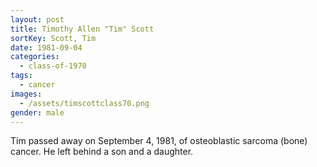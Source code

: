 ```yaml
---
layout: post
title: Timothy Allen "Tim" Scott
sortKey: Scott, Tim
date: 1981-09-04
categories:
  - class-of-1970
tags:
  - cancer
images:
  - /assets/timscottclass70.png
gender: male
---
```

Tim passed away on September 4, 1981, of osteoblastic sarcoma (bone) cancer. He left behind a son and a daughter.